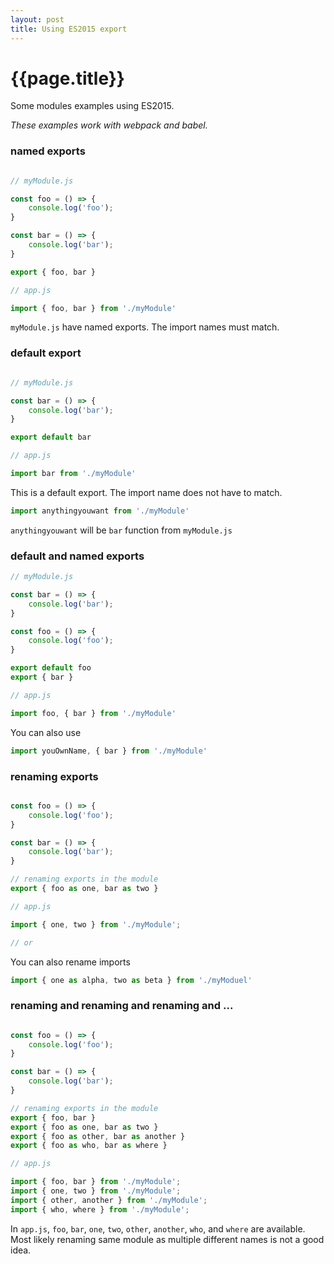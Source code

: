 ```yaml
---
layout: post
title: Using ES2015 export
---
```


# {{page.title}}


Some modules examples using ES2015.

*These examples work with webpack and babel.*

### named exports


```javascript

// myModule.js

const foo = () => {
    console.log('foo');
}

const bar = () => {
    console.log('bar');
}

export { foo, bar }

// app.js

import { foo, bar } from './myModule'

```

`myModule.js` have named exports. The import names must match.

### default export

```javascript

// myModule.js

const bar = () => {
    console.log('bar');
}

export default bar

// app.js

import bar from './myModule'
```

This is a default export. The import name does not have to match.

```javascript
import anythingyouwant from './myModule'
```

`anythingyouwant` will be `bar` function from `myModule.js`

### default and named exports

```javascript
// myModule.js

const bar = () => {
    console.log('bar');
}

const foo = () => {
    console.log('foo');
}

export default foo
export { bar }

// app.js

import foo, { bar } from './myModule'
```
You can also use

```javascript
import youOwnName, { bar } from './myModule'
```

### renaming exports

```javascript

const foo = () => {
    console.log('foo');
}

const bar = () => {
    console.log('bar');
}

// renaming exports in the module
export { foo as one, bar as two }

// app.js

import { one, two } from './myModule';

// or

```

You can also rename imports

```javascript
import { one as alpha, two as beta } from './myModuel'
```

### renaming and renaming and renaming and ...

```javascript

const foo = () => {
    console.log('foo');
}

const bar = () => {
    console.log('bar');
}

// renaming exports in the module
export { foo, bar }
export { foo as one, bar as two }
export { foo as other, bar as another }
export { foo as who, bar as where }

// app.js

import { foo, bar } from './myModule';
import { one, two } from './myModule';
import { other, another } from './myModule';
import { who, where } from './myModule';

```

In `app.js`, `foo`, `bar`, `one`, `two`, `other`, `another`, `who`, and `where` are available. Most likely renaming same module as multiple different names is not a good idea.
